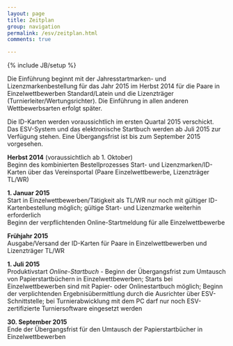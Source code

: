 ```yaml
---
layout: page
title: Zeitplan
group: navigation
permalink: /esv/zeitplan.html
comments: true

---
```

{% include JB/setup %}

Die Einführung beginnt mit der Jahresstartmarken- und Lizenzmarkenbestellung für das Jahr 2015 im Herbst 2014 für die Paare in Einzelwettbewerben Standard/Latein und die Lizenzträger (Turnierleiter/Wertungsrichter). Die Einführung in allen anderen Wettbewerbsarten erfolgt später.Die ID-Karten werden voraussichtlich im ersten Quartal 2015 verschickt. Das ESV-System und das elektronische Startbuch werden ab Juli 2015 zur Verfügung stehen. Eine Übergangsfrist ist bis zum September 2015 vorgesehen.
**Herbst 2014** (voraussichtlich ab 1. Oktober)  
Beginn des kombinierten Bestellprozesses Start- und Lizenzmarken/ID-Karten über das Vereinsportal (Paare Einzelwettbewerbe, Lizenzträger TL/WR)

**1. Januar 2015**  
Start in Einzelwettbewerben/Tätigkeit als TL/WR nur noch mit gültiger ID-Kartenbestellung möglich; gültige Start- und Lizenzmarke weiterhin erforderlich  
Beginn der verpflichtenden Online-Startmeldung für alle Einzelwettbewerbe  

**Frühjahr 2015**  
Ausgabe/Versand der ID-Karten für Paare in Einzelwettbewerben und Lizenzträger TL/WR

**1. Juli 2015**  
Produktivstart *Online-Startbuch* - Beginn der Übergangsfrist zum Umtausch von Papierstartbüchern in Einzelwettbewerben; Starts bei Einzelwettbewerben sind mit Papier- oder Onlinestartbuch möglich; Beginn der verplichtenden Ergebnisübermittlung durch die Ausrichter über ESV-Schnittstelle; bei Turnierabwicklung mit dem PC darf nur noch ESV-zertifizierte Turniersoftware eingesetzt werden

**30. September 2015**  
Ende der Übergangsfrist für den Umtausch der Papierstartbücher in Einzelwettbewerben